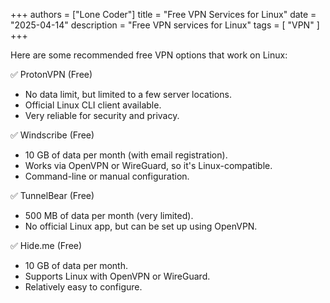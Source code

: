+++
authors = ["Lone Coder"]
title = "Free VPN Services for Linux"
date = "2025-04-14"
description = "Free VPN services for Linux"
tags = [
    "VPN"
]
+++

Here are some recommended free VPN options that work on Linux:

✅ ProtonVPN (Free) 

* No data limit, but limited to a few server locations.
* Official Linux CLI client available.
* Very reliable for security and privacy.

✅ Windscribe (Free)

* 10 GB of data per month (with email registration).
* Works via OpenVPN or WireGuard, so it's Linux-compatible.
* Command-line or manual configuration.

✅ TunnelBear (Free)

* 500 MB of data per month (very limited).
* No official Linux app, but can be set up using OpenVPN.

✅ Hide.me (Free)

* 10 GB of data per month.
* Supports Linux with OpenVPN or WireGuard.
* Relatively easy to configure.